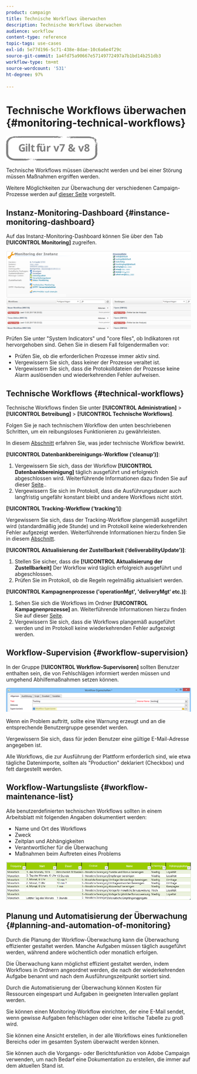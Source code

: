 ```yaml
---
product: campaign
title: Technische Workflows überwachen
description: Technische Workflows überwachen
audience: workflow
content-type: reference
topic-tags: use-cases
exl-id: 5e77d196-5c71-438e-8dae-10c6a6e4f29c
source-git-commit: 1a4fd75a90667e57149772497a7b1bd14b251db3
workflow-type: tm+mt
source-wordcount: '531'
ht-degree: 97%

---
```


# Technische Workflows überwachen {#monitoring-technical-workflows}

![](../../assets/common.svg)

Technische Workflows müssen überwacht werden und bei einer Störung müssen Maßnahmen ergriffen werden.

Weitere Möglichkeiten zur Überwachung der verschiedenen Campaign-Prozesse werden auf [dieser Seite](../../production/using/monitoring-guidelines.md) vorgestellt.

## Instanz-Monitoring-Dashboard {#instance-monitoring-dashboard}

Auf das Instanz-Monitoring-Dashboard können Sie über den Tab **[!UICONTROL Monitoring]** zugreifen.

![](assets/monitoring_technical_workflows1.png)

Prüfen Sie unter &quot;System Indicators&quot; und &quot;core files&quot;, ob Indikatoren rot hervorgehoben sind. Gehen Sie in diesem Fall folgendermaßen vor:

* Prüfen Sie, ob die erforderlichen Prozesse immer aktiv sind.
* Vergewissern Sie sich, dass keiner der Prozesse veraltet ist.
* Vergewissern Sie sich, dass die Protokolldateien der Prozesse keine Alarm auslösenden und wiederkehrenden Fehler aufweisen.

## Technische Workflows {#technical-workflows}

Technische Workflows finden Sie unter **[!UICONTROL Administration]** > **[!UICONTROL Betreibung]** > **[!UICONTROL Technische Workflows]**.

Folgen Sie je nach technischem Workflow den unten beschriebenen Schritten, um ein reibungsloses Funktionieren zu gewährleisten.

In diesem [Abschnitt](about-technical-workflows.md) erfahren Sie, was jeder technische Workflow bewirkt.

**[!UICONTROL Datenbankbereinigungs-Workflow (‘cleanup’)]**:

1. Vergewissern Sie sich, dass der Workflow **[!UICONTROL Datenbankbereinigung]** täglich ausgeführt und erfolgreich abgeschlossen wird. Weiterführende Informationen dazu finden Sie auf dieser [Seite](../../production/using/database-cleanup-workflow.md)..
1. Vergewissern Sie sich im Protokoll, dass die Ausführungsdauer auch langfristig ungefähr konstant bleibt und andere Workflows nicht stört.

**[!UICONTROL Tracking-Workflow (‘tracking’)]**:

Vergewissern Sie sich, dass der Tracking-Workflow plangemäß ausgeführt wird (standardmäßig jede Stunde) und im Protokoll keine wiederkehrenden Fehler aufgezeigt werden. Weiterführende Informationen hierzu finden Sie in diesem [Abschnitt](delivery.md).

**[!UICONTROL Aktualisierung der Zustellbarkeit (‘deliverabilityUpdate’)]**:

1. Stellen Sie sicher, dass die **[!UICONTROL Aktualisierung der Zustellbarkeit]** Der Workflow wird täglich erfolgreich ausgeführt und abgeschlossen.
1. Prüfen Sie im Protokoll, ob die Regeln regelmäßig aktualisiert werden.

**[!UICONTROL Kampagnenprozesse (&#39;operationMgt&#39;, &#39;deliveryMgt‘ etc.)]**:

1. Sehen Sie sich die Workflows im Ordner **[!UICONTROL Kampagnenprozesse]** an. Weiterführende Informationen hierzu finden Sie auf dieser [Seite](about-technical-workflows.md).
1. Vergewissern Sie sich, dass die Workflows plangemäß ausgeführt werden und im Protokoll keine wiederkehrenden Fehler aufgezeigt werden.

## Workflow-Supervision {#workflow-supervision}

In der Gruppe **[!UICONTROL Workflow-Supervisoren]** sollten Benutzer enthalten sein, die von Fehlschlägen informiert werden müssen und umgehend Abhilfemaßnahmen setzen können.

![](assets/monitoring_technical_workflows3.png)

Wenn ein Problem auftritt, sollte eine Warnung erzeugt und an die entsprechende Benutzergruppe gesendet werden.

Vergewissern Sie sich, dass für jeden Benutzer eine gültige E-Mail-Adresse angegeben ist.

Alle Workflows, die zur Ausführung der Plattform erforderlich sind, wie etwa tägliche Datenimporte, sollten als &quot;Production&quot; deklariert (Checkbox) und fett dargestellt werden.

## Workflow-Wartungsliste {#workflow-maintenance-list}

Alle benutzerdefinierten technischen Workflows sollten in einem Arbeitsblatt mit folgenden Angaben dokumentiert werden:

* Name und Ort des Workflows
* Zweck
* Zeitplan und Abhängigkeiten
* Verantwortlicher für die Überwachung
* Maßnahmen beim Auftreten eines Problems

![](assets/monitoring_technical_workflows4.png)

## Planung und Automatisierung der Überwachung {#planning-and-automation-of-monitoring}

Durch die Planung der Workflow-Überwachung kann die Überwachung effizienter gestaltet werden. Manche Aufgaben müssen täglich ausgeführt werden, während andere wöchentlich oder monatlich erfolgen.

Die Überwachung kann möglichst effizient gestaltet werden, indem Workflows in Ordnern angeordnet werden, die nach der wiederkehrenden Aufgabe benannt und nach dem Ausführungszeitpunkt sortiert sind.

Durch die Automatisierung der Überwachung können Kosten für Ressourcen eingespart und Aufgaben in geeigneten Intervallen geplant werden.

Sie können einen Monitoring-Workflow einrichten, der eine E-Mail sendet, wenn gewisse Aufgaben fehlschlagen oder eine kritische Tabelle zu groß wird.

Sie können eine Ansicht erstellen, in der alle Workflows eines funktionellen Bereichs oder im gesamten System überwacht werden können.

Sie können auch die Vorgangs- oder Berichtsfunktion von Adobe Campaign verwenden, um nach Bedarf eine Dokumentation zu erstellen, die immer auf dem aktuellen Stand ist.
